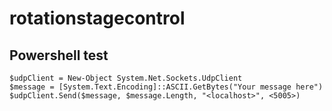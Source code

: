 # rotationstagecontrol

## Powershell test


```
$udpClient = New-Object System.Net.Sockets.UdpClient
$message = [System.Text.Encoding]::ASCII.GetBytes("Your message here")
$udpClient.Send($message, $message.Length, "<localhost>", <5005>)
```
